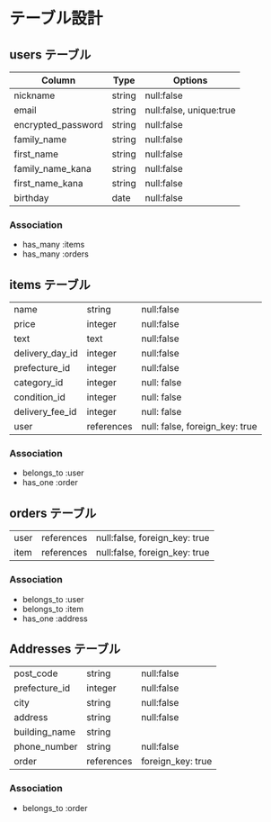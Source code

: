 # テーブル設計

## users テーブル

| Column             | Type   | Options    |
| ------------------ | ------ | -----------|
| nickname           | string | null:false | 
| email              | string | null:false, unique:true | 
| encrypted_password | string | null:false | 
| family_name        | string | null:false | 
| first_name         | string | null:false | 
| family_name_kana   | string | null:false | 
| first_name_kana    | string | null:false | 
| birthday           | date   | null:false | 

### Association 

- has_many :items
- has_many :orders

## items テーブル

|               |         |                                | 
| ------------- | ------- | ------------------------------ | 
| name          | string  | null:false                     | 
| price         | integer | null:false                     | 
| text          | text    | null:false                     | 
| delivery_day_id| integer| null:false                     | 
| prefecture_id | integer | null:false                     | 
| category_id   | integer | null: false                    | 
| condition_id  | integer | null: false                    | 
| delivery_fee_id| integer| null: false                    | 
| user         |references| null: false, foreign_key: true | 

### Association

- belongs_to :user 
- has_one :order

## orders テーブル

|        |           |                                | 
| -------| -------   | ------------------------------ | 
| user   | references| null:false, foreign_key: true  |
| item   | references| null:false, foreign_key: true  |

### Association

- belongs_to :user
- belongs_to :item
- has_one :address

## Addresses テーブル

|                  |         |                               | 
| ---------------- | ------- | ----------------------------- | 
| post_code        | string  | null:false                    | 
| prefecture_id    | integer | null:false                    | 
| city             | string  | null:false                    | 
| address          | string  | null:false                    | 
| building_name    | string  |                               | 
| phone_number     | string  | null:false                    | 
| order	           |references|	foreign_key: true            |
### Association

- belongs_to :order
